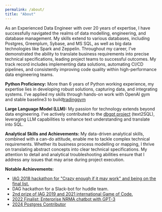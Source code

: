 ```yaml
---
permalink: /about/
title: "About"
---
```


As an Experienced Data Engineer with over 20 years of expertise, I have successfully navigated the realms of data modelling, engineering, and database management. My skills extend to various databases, including Postgres, Greenplum, Sybase, and MS SQL, as well as big data technologies like Spark and Zeppelin. Throughout my career, I’ve demonstrated the ability to translate business requirements into precise technical specifications, leading project teams to successful outcomes. My track record includes implementing data solutions, automating CI/CD pipelines, and consistently improving code quality within high-performance data engineering teams.

**Python Proficiency:**
More than 6 years of Python working experience, my expertise lies in developing robust solutions, capturing data, and integrating systems. I’ve applied my skills through hands-on work with OpenAI gym and stable baseline3 to build[tradinggym](https://github.com/cove9988/TradingGym)

**Large Language Model (LLM):** 
My passion for technology extends beyond data engineering. I’ve actively contributed to the [dbgpt project](https://github.com/eosphoros-ai/DB-GPT) (text2SQL), leveraging LLM capabilities to enhance text understanding and translate into SQL.

**Analytical Skills and Achievements:**
My data-driven analytical skills, combined with a can-do attitude, enable me to tackle complex technical requirements. Whether its business process modelling or mapping, I thrive on translating abstract concepts into clear technical specifications. My attention to detail and analytical troubleshooting abilities ensure that I address any issues that may arise during project execution.

**Notable Achievements:**
- [IAG 2018 hackathon for "Crazy enough if it may work" and being on the final list.](https://www.youtube.com/watch?v=jwBzT43SS3I)
- DAG hackathon for a Slack-bot for huddle team.
- [2nd prize of IAG 2019 and 2021 international Game of Code.]()
- [2022 Finalist: Enterprise NRMA chatbot with GPT-3](https://www.youtube.com/watch?v=_VfLa9PNgBY)
- [2024 Postgres Contributor](../assets/images/postgres.png)

